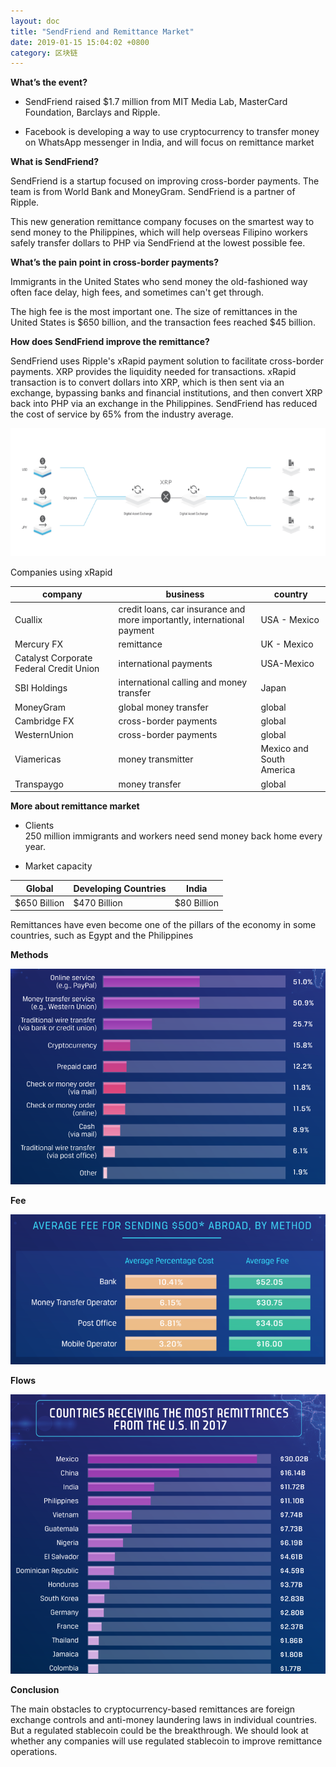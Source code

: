 ```yaml
---
layout: doc
title: "SendFriend and Remittance Market"
date: 2019-01-15 15:04:02 +0800
category: 区块链
---
```


**What’s the event?**

- SendFriend raised $1.7 million from MIT Media Lab, MasterCard Foundation, Barclays and Ripple.

- Facebook is developing a way to use cryptocurrency to transfer money on WhatsApp messenger in India, and will focus on remittance market

**What is SendFriend?**

SendFriend is a startup focused on improving cross-border payments.
The team is from World Bank and MoneyGram. SendFriend is a partner of Ripple.

This new generation remittance company focuses on the smartest way to send money to the Philippines, which will help overseas Filipino workers safely transfer dollars to PHP via SendFriend at the lowest possible fee.

**What’s the pain point in cross-border payments?**

Immigrants in the United States who send money the old-fashioned way often face delay, high fees, and sometimes can't get through.

The high fee is the most important one. The size of remittances in the United States is $650 billion, and the transaction fees reached $45 billion.

**How does SendFriend improve the remittance?**

SendFriend uses Ripple's xRapid payment solution to facilitate cross-border payments. XRP provides the liquidity needed for transactions. xRapid transaction is to convert dollars into XRP, which is then sent via an exchange, bypassing banks and financial institutions, and then convert XRP back into PHP via an exchange in the Philippines. SendFriend has reduced the cost of service by 65% from the industry average.

![](/blog/assets/img/2019-02-01-sendfriend-1.png)

Companies using xRapid

| company                                 | business                                                                | country                  |
| --------------------------------------- | ----------------------------------------------------------------------- | ------------------------ |
| Cuallix                                 | credit loans, car insurance and more importantly, international payment | USA - Mexico             |
| Mercury FX                              | remittance                                                              | UK - Mexico              |
| Catalyst Corporate Federal Credit Union | international payments                                                  | USA-Mexico               |
| SBI Holdings                            | international calling and money transfer                                | Japan                    |
| MoneyGram                               | global money transfer                                                   | global                   |
| Cambridge FX                            | cross-border payments                                                   | global                   |
| WesternUnion                            | cross-border payments                                                   | global                   |
| Viamericas                              | money transmitter                                                       | Mexico and South America |
| Transpaygo                              | money transfer                                                          | global                   |

**More about remittance market**

- Clients  
  250 million immigrants and workers need send money back home every year.

- Market capacity

| Global       | Developing Countries | India       |
| ------------ | -------------------- | ----------- |
| $650 Billion | $470 Billion         | $80 Billion |

Remittances have even become one of the pillars of the economy in some countries, such as Egypt and the Philippines

**Methods**

![](/blog/assets/img/2019-02-01-sendfriend-2.png)

**Fee**

![](/blog/assets/img/2019-02-01-sendfriend-3.png)

**Flows**

![](/blog/assets/img/2019-02-01-sendfriend-4.png)

**Conclusion**

The main obstacles to cryptocurrency-based remittances are foreign exchange controls and anti-money laundering laws in individual countries. But a regulated stablecoin could be the breakthrough. We should look at whether any companies will use regulated stablecoin to improve remittance operations.
